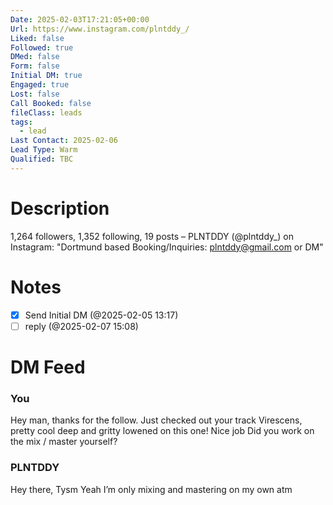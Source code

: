```yaml
---
Date: 2025-02-03T17:21:05+00:00
Url: https://www.instagram.com/plntddy_/
Liked: false
Followed: true
DMed: false
Form: false
Initial DM: true
Engaged: true
Lost: false
Call Booked: false
fileClass: leads
tags:
  - lead
Last Contact: 2025-02-06
Lead Type: Warm
Qualified: TBC
---
```

# Description
1,264 followers, 1,352 following, 19 posts – PLNTDDY (@plntddy_) on Instagram: "Dortmund based 
Booking/Inquiries: plntddy@gmail.com or DM"
# Notes

- [x] Send Initial DM (@2025-02-05 13:17)
- [ ] reply (@2025-02-07 15:08)
# DM Feed
### You

Hey man, thanks for the follow. Just checked out your track Virescens, pretty cool deep and gritty lowened on this one! Nice job Did you work on the mix / master yourself?

### PLNTDDY

Hey there, Tysm Yeah I’m only mixing and mastering on my own atm